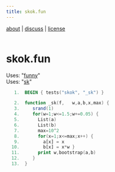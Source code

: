 ```yaml
---
title: skok.fun
---
```


 [about](/fun/ABOUT) |   [discuss](http://github.com/timm/fun/issues) | [license](/fun/LICENSE) <br>
<br>

# skok.fun

Uses:  "[funny](funny)"<br>
Uses:  "[sk](sk)"<br>

```awk
   1.  BEGIN { tests("skok", "_sk") }
```

```awk
   2.  function _sk(f,   w,a,b,x,max) {
   3.     srand(1)
   4.     for(w=1;w<=1.5;w+=0.05) {
   5.       List(a)
   6.       List(b)
   7.       max=10^2
   8.       for(x=1;x<=max;x++) {
   9.         a[x] = x
  10.         b[x] = x*w }
  11.       print w,bootstrap(a,b)
  12.     }
  13.  }
```
